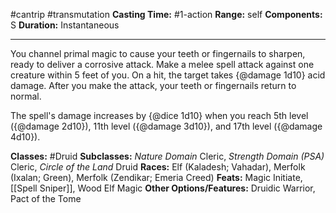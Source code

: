 #cantrip #transmutation
**Casting Time:** #1-action
**Range:** self
**Components:** S
**Duration:** Instantaneous

---

You channel primal magic to cause your teeth or fingernails to sharpen, ready to deliver a corrosive attack. Make a melee spell attack against one creature within 5 feet of you. On a hit, the target takes {@damage 1d10} acid damage. After you make the attack, your teeth or fingernails return to normal.

The spell's damage increases by {@dice 1d10} when you reach 5th level ({@damage 2d10}), 11th level ({@damage 3d10}), and 17th level ({@damage 4d10}).


**Classes:** #Druid
**Subclasses:** *Nature Domain* Cleric, *Strength Domain (PSA)* Cleric, *Circle of the Land* Druid
**Races:** Elf (Kaladesh; Vahadar), Merfolk (Ixalan; Green), Merfolk (Zendikar; Emeria Creed)
**Feats:** Magic Initiate, [[Spell Sniper]], Wood Elf Magic
**Other Options/Features:** Druidic Warrior, Pact of the Tome
